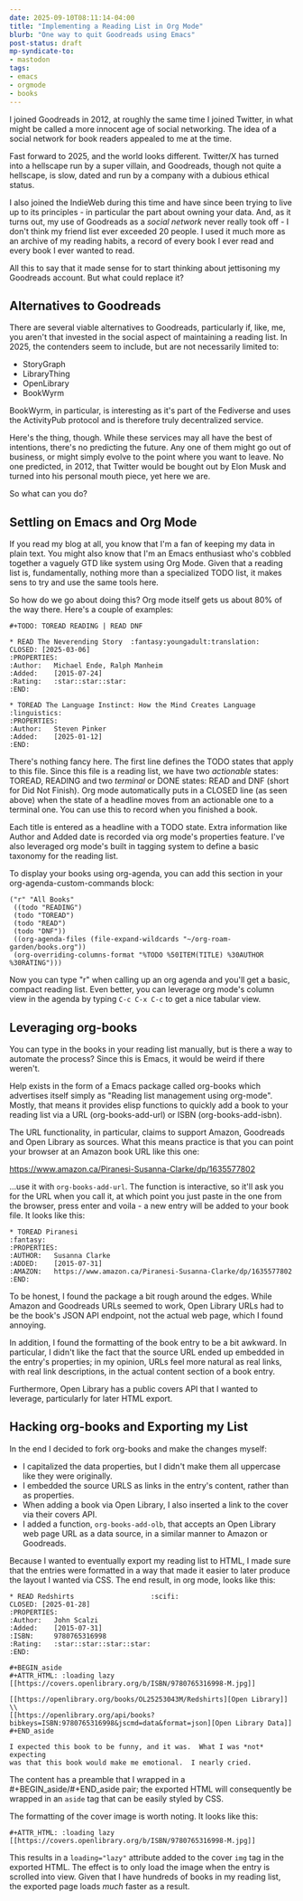 ```yaml
---
date: 2025-09-10T08:11:14-04:00
title: "Implementing a Reading List in Org Mode"
blurb: "One way to quit Goodreads using Emacs"
post-status: draft
mp-syndicate-to:
- mastodon
tags: 
- emacs
- orgmode
- books
---
```


I joined Goodreads in 2012, at roughly the same time I joined Twitter, in
what might be called a more innocent age of social networking.  The idea of
a social network for book readers appealed to me at the time.

Fast forward to 2025, and the world looks different.  Twitter/X has turned
into a hellscape run by a super villain, and Goodreads, though not quite a
hellscape, is slow, dated and run by a company with a dubious ethical
status.

I also joined the IndieWeb during this time and have since been trying to
live up to its principles - in particular the part about owning your data.
And, as it turns out, my use of Goodreads as a *social network* never really
took off - I don't think my friend list ever exceeded 20 people.  I used it
much more as an archive of my reading habits, a record of every book I ever
read and every book I ever wanted to read.

All this to say that it made sense for to start thinking about jettisoning
my Goodreads account.  But what could replace it?

## Alternatives to Goodreads

There are several viable alternatives to Goodreads, particularly if, like,
me, you aren't that invested in the social aspect of maintaining a reading
list.  In 2025, the contenders seem to include, but are not necessarily
limited to:

 * StoryGraph
 * LibraryThing
 * OpenLibrary
 * BookWyrm

BookWyrm, in particular, is interesting as it's part of the Fediverse and
uses the ActivityPub protocol and is therefore truly decentralized service.

Here's the thing, though.  While these services may all have the best of
intentions, there's no predicting the future.  Any one of them might go out
of business, or might simply evolve to the point where you want to leave.
No one predicted, in 2012, that Twitter would be bought out by Elon Musk and
turned into his personal mouth piece, yet here we are.

So what can you do?

## Settling on Emacs and Org Mode

If you read my blog at all, you know that I'm a fan of keeping my data in
plain text.  You might also know that I'm an Emacs enthusiast who's cobbled
together a vaguely GTD like system using Org Mode.  Given that a reading
list is, fundamentally, nothing more than a specialized TODO list, it makes
sens to try and use the same tools here.

So how do we go about doing this?  Org mode itself gets us about 80% of the
way there.  Here's a couple of examples:

``` text
#+TODO: TOREAD READING | READ DNF

* READ The Neverending Story  :fantasy:youngadult:translation:
CLOSED: [2025-03-06]
:PROPERTIES:
:Author:   Michael Ende, Ralph Manheim
:Added:    [2015-07-24]
:Rating:   :star::star::star:
:END:

* TOREAD The Language Instinct: How the Mind Creates Language     :linguistics:
:PROPERTIES:
:Author:   Steven Pinker
:Added:    [2025-01-12]
:END:

```

There's nothing fancy here. The first line defines the TODO states that
apply to this file.  Since this file is a reading list, we have two
*actionable* states: TOREAD, READING and two *terminal* or DONE states: READ
and DNF (short for Did Not Finish).  Org mode automatically puts in a CLOSED
line (as seen above) when the state of a headline moves from an actionable
one to a terminal one.  You can use this to record when you finished a book.

Each title is entered as a headline with a TODO state.  Extra information
like Author and Added date is recorded via org mode's properties feature.
I've also leveraged org mode's built in tagging system to define a basic
taxonomy for the reading list.

To display your books using org-agenda, you can add this section in your
org-agenda-custom-commands block:

``` emacs-lisp
("r" "All Books"
 ((todo "READING")
 (todo "TOREAD")
 (todo "READ")
 (todo "DNF"))
 ((org-agenda-files (file-expand-wildcards "~/org-roam-garden/books.org"))
 (org-overriding-columns-format "%TODO %50ITEM(TITLE) %30AUTHOR %30RATING")))
```

Now you can type "r" when calling up an org agenda and you'll get a basic,
compact reading list.  Even better, you can leverage org mode's column view
in the agenda by typing `C-c C-x C-c` to get a nice tabular view.

## Leveraging org-books

You can type in the books in your reading list manually, but is there a way
to automate the process?  Since this is Emacs, it would be weird if there
weren't.

Help exists in the form of a Emacs package called org-books which advertises
itself simply as "Reading list management using org-mode".  Mostly, that
means it provides elisp functions to quickly add a book to your reading list
via a URL (org-books-add-url) or ISBN (org-books-add-isbn).

The URL functionality, in particular, claims to support Amazon, Goodreads
and Open Library as sources.  What this means practice is that you can point
your browser at an Amazon book URL like this one:

https://www.amazon.ca/Piranesi-Susanna-Clarke/dp/1635577802

...use it with `org-books-add-url`.  The function is interactive, so it'll
ask you for the URL when you call it, at which point you just paste in the
one from the browser, press enter and voila - a new entry will be added to
your book file.  It looks like this:

```text
* TOREAD Piranesi                                                       :fantasy:
:PROPERTIES:
:AUTHOR:   Susanna Clarke 
:ADDED:    [2015-07-31]
:AMAZON:   https://www.amazon.ca/Piranesi-Susanna-Clarke/dp/1635577802
:END:
```

To be honest, I found the package a bit rough around the edges. While Amazon
and Goodreads URLs seemed to work, Open Library URLs had to be the book's
JSON API endpoint, not the actual web page, which I found annoying.

In addition, I found the formatting of the book entry to be a bit awkward.
In particular, I didn't like the fact that the source URL ended up embedded
in the entry's properties; in my opinion, URLs feel more natural as real
links, with real link descriptions, in the actual content section of a book
entry.

Furthermore, Open Library has a public covers API that I wanted to leverage,
particularly for later HTML export.

## Hacking org-books and Exporting my List

In the end I decided to fork org-books and make the changes myself:

 * I capitalized the data properties, but I didn't make them all uppercase
   like they were originally.
 * I embedded the source URLS as links in the entry's content, rather than
   as properties.
 * When adding a book via Open Library, I also inserted a link to the cover
   via their covers API.
 * I added a function, `org-books-add-olb`, that accepts an Open Library web
   page URL as a data source, in a similar manner to Amazon or Goodreads.
 
Because I wanted to eventually export my reading list to HTML, I made sure
that the entries were formatted in a way that made it easier to later
produce the layout I wanted via CSS.  The end result, in org mode, looks
like this:


``` text
* READ Redshirts                   :scifi:
CLOSED: [2025-01-28]
:PROPERTIES:
:Author:   John Scalzi
:Added:    [2015-07-31]
:ISBN:     9780765316998
:Rating:   :star::star::star::star:
:END:

#+BEGIN_aside
#+ATTR_HTML: :loading lazy
[[https://covers.openlibrary.org/b/ISBN/9780765316998-M.jpg]]

[[https://openlibrary.org/books/OL25253043M/Redshirts][Open Library]] \\
[[https://openlibrary.org/api/books?bibkeys=ISBN:9780765316998&jscmd=data&format=json][Open Library Data]]
#+END_aside

I expected this book to be funny, and it was.  What I was *not* expecting
was that this book would make me emotional.  I nearly cried.
```

The content has a preamble that I wrapped in a #+BEGIN_aside/#+END_aside
pair; the exported HTML will consequently be wrapped in an `aside` tag that
can be easily styled by CSS.

The formatting of the cover image is worth noting.  It looks like this:

``` text
#+ATTR_HTML: :loading lazy
[[https://covers.openlibrary.org/b/ISBN/9780765316998-M.jpg]]
```

This results in a `loading="lazy"` attribute added to the cover `img` tag in
the exported HTML.  The effect is to only load the image when the entry is
scrolled into view.  Given that I have hundreds of books in my reading list,
the exported page loads *much* faster as a result.
